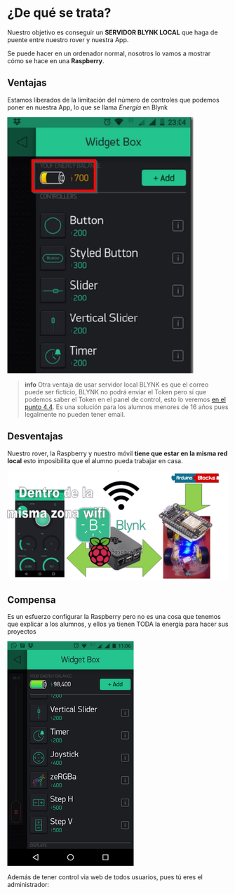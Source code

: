 # ¿De qué se trata?

Nuestro objetivo es conseguir un **SERVIDOR BLYNK LOCAL** que haga de puente entre nuestro rover y nuestra App.

Se puede hacer en un ordenador normal, nosotros lo vamos a mostrar cómo se hace en una **Raspberry**.

## Ventajas

Estamos liberados de la limitación del número de controles que podemos poner en nuestra App, lo que se llama *Energía* en Blynk

![](/assets/avanzado1.jpg)

>**info**
> Otra ventaja de usar servidor local BLYNK es que el correo puede ser ficticio, BLYNK no podrá enviar el Token pero sí que podemos saber el Token en el panel de control, esto lo veremos [en el punto 4.4](https://catedu.github.io/Rover-arduino/capitulo-cuatro/avanzado4.html). Es una solución para los alumnos menores de 16 años pues legalmente no pueden tener email.

## Desventajas

Nuestro rover, la Raspberry y nuestro móvil **tiene que estar en la misma red local** esto imposibilita que el alumno pueda trabajar en casa.

![](/assets/esquema2.gif)

## Compensa

Es un esfuerzo configurar la Raspberry pero no es una cosa que tenemos que explicar a los alumnos, y ellos ya tienen TODA la energía para hacer sus proyectos

![](/assets/avanzado3.png)

Además de tener control via web de todos usuarios, pues tú eres el administrador:
